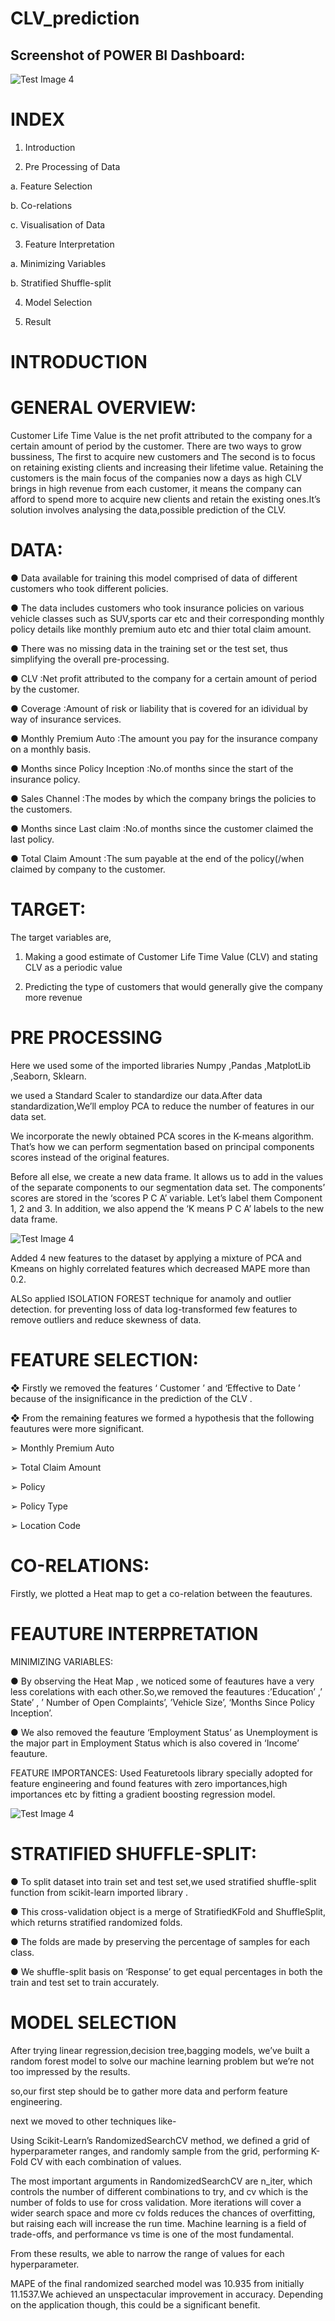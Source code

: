 # CLV_prediction


## Screenshot of POWER BI Dashboard:
![Test Image 4](https://github.com/abdulkhaliq0111/CLV_prediction/blob/master/power%20bi%20dashboard%20snapshot.JPG)


# INDEX

1. Introduction

2. Pre Processing of Data

a. Feature Selection

b. Co-relations

c. Visualisation of Data

3. Feature Interpretation

a. Minimizing Variables
 
b. Stratified Shuffle-split
 
4. Model Selection

5. Result

# INTRODUCTION

# GENERAL OVERVIEW:
Customer Life Time Value is the net profit attributed to the company for a certain amount
of period by the customer. There are two ways to grow bussiness, The first to acquire new
customers and The second is to focus on retaining existing clients and increasing their
lifetime value. Retaining the customers is the main focus of the companies now a days as
high CLV brings in high revenue from each customer, it means the company can afford to
spend more to acquire new clients and retain the existing ones.It’s solution involves
analysing the data,possible prediction of the CLV.

# DATA:
● Data available for training this model comprised of data of different customers who
took different policies.

● The data includes customers who took insurance policies on various vehicle classes
such as SUV,sports car etc and their corresponding monthly policy details like
monthly premium auto etc and thier total claim amount.

● There was no missing data in the training set or the test set, thus simplifying the
overall pre-processing.

● CLV :Net profit attributed to the company for a certain
amount of period by the customer.

● Coverage :Amount of risk or liability that is covered for an
idividual by way of insurance services.

● Monthly Premium Auto :The amount you pay for the insurance company on
a monthly basis.

● Months since Policy Inception :No.of months since the start of the insurance
policy.

● Sales Channel :The modes by which the company brings the
policies to the customers.

● Months since Last claim :No.of months since the customer claimed the last
policy.

● Total Claim Amount :The sum payable at the end of the policy(/when
claimed by company to the customer.

# TARGET:
The target variables are,

1. Making a good estimate of Customer Life Time Value (CLV) and stating CLV as a
periodic value

2. Predicting the type of customers that would generally give the company more
revenue

# PRE PROCESSING

Here we used some of the imported libraries Numpy ,Pandas ,MatplotLib ,Seaborn,
Sklearn.

we used a Standard Scaler to standardize our data.After data standardization,We’ll employ PCA to reduce the number of features in our data set.

We incorporate the newly obtained PCA scores in the K-means algorithm. That’s how we can perform segmentation based on principal components scores instead of the original features.

Before all else, we create a new data frame. It allows us to add in the values of the separate components to our segmentation data set. The components’ scores are stored in the ‘scores P C A’ variable. Let’s label them Component 1, 2 and 3. In addition, we also append the ‘K means P C A’ labels to the new data frame.

![Test Image 4](https://github.com/abdulkhaliq0111/CLV_prediction/blob/master/pca%20clusster.png)

Added 4 new features to the dataset by applying a mixture of PCA and Kmeans on highly correlated features which decreased MAPE more than 0.2.



ALSo applied ISOLATION FOREST technique for anamoly and outlier detection. for preventing loss of data log-transformed few features to remove outliers and reduce skewness of data.

# FEATURE SELECTION:

❖ Firstly we removed the features ‘ Customer ’ and ‘Effective to Date ’ because of the
insignificance in the prediction of the CLV .

❖ From the remaining features we formed a hypothesis that the following feautures
were more significant.

➢ Monthly Premium Auto

➢ Total Claim Amount

➢ Policy

➢ Policy Type

➢ Location Code


# CO-RELATIONS:

Firstly, we plotted a Heat map to get a co-relation between the feautures.

# FEAUTURE INTERPRETATION
MINIMIZING VARIABLES:

● By observing the Heat Map , we noticed some of feautures have a very less
corelations with each other.So,we removed the feautures :’Education’ ,’ State’ , ’
Number of Open Complaints’, ’Vehicle Size’, ‘Months Since Policy Inception’.

● We also removed the feauture ‘Employment Status’ as Unemployment is the major
part in Employment Status which is also covered in ‘Income’ feauture.

FEATURE IMPORTANCES:
Used Featuretools library specially adopted for feature engineering and found features with zero importances,high importances etc by fitting a gradient boosting regression model.

![Test Image 4](https://github.com/abdulkhaliq0111/CLV_prediction/blob/master/feat.png)

# STRATIFIED SHUFFLE-SPLIT:

● To split dataset into train set and test set,we used stratified shuffle-split function
from scikit-learn imported library .

● This cross-validation object is a merge of StratifiedKFold and ShuffleSplit, which
returns stratified randomized folds.

● The folds are made by preserving the percentage of samples for each class.

● We shuffle-split basis on ‘Response’ to get equal percentages in both the train and
test set to train accurately.

# MODEL SELECTION
After trying linear regression,decision tree,bagging models, we’ve built a random forest model to solve our machine learning problem but we’re not too impressed by the results.

so,our first step should be to gather more data and perform feature engineering.

next we moved to other techniques like-

Using Scikit-Learn’s RandomizedSearchCV method, we defined a grid of hyperparameter ranges, and randomly sample from the grid, performing K-Fold CV with each combination of values.

The most important arguments in RandomizedSearchCV are n_iter, which controls the number of different combinations to try, and cv which is the number of folds to use for cross validation. More iterations will cover a wider search space and more cv folds reduces the chances of overfitting, but raising each will increase the run time. Machine learning is a field of trade-offs, and performance vs time is one of the most fundamental.

From these results, we able to narrow the range of values for each hyperparameter.

MAPE of the final randomized searched model was 10.935 from initially 11.1537.We achieved an unspectacular improvement in accuracy. Depending on the application though, this could be a significant benefit.









